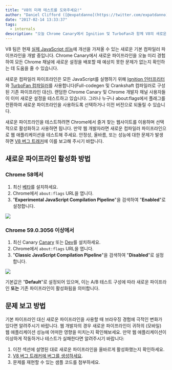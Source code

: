 ```yaml
---
title: "V8의 미래 테스트를 도와주세요!"
author: "Daniel Clifford ([@expatdanno](https://twitter.com/expatdanno)), Original Munich V8 Brewer"
date: "2017-02-14 13:33:37"
tags: 
  - internals
description: "오늘 Chrome Canary에서 Ignition 및 TurboFan과 함께 V8의 새로운 컴파일러 파이프라인을 미리 경험하세요!"
---
```

V8 팀은 현재 [실제 JavaScript 성능](/blog/real-world-performance)에 개선을 가져올 수 있는 새로운 기본 컴파일러 파이프라인을 개발 중입니다. Chrome Canary에서 새로운 파이프라인을 오늘 미리 경험하여 모든 Chrome 채널에 새로운 설정을 배포할 때 예상치 못한 문제가 없는지 확인하는 데 도움을 줄 수 있습니다.

<!--truncate-->
새로운 컴파일러 파이프라인은 모든 JavaScript를 실행하기 위해 [Ignition 인터프리터](/blog/ignition-interpreter)와 [TurboFan 컴파일러](/docs/turbofan)를 사용합니다(Full-codegen 및 Crankshaft 컴파일러로 구성된 기존 파이프라인 대신). 랜덤한 Chrome Canary 및 Chrome 개발자 채널 사용자들이 이미 새로운 설정을 테스트하고 있습니다. 그러나 누구나 about:flags에서 플래그를 전환하여 새로운 파이프라인을 사용하도록 선택하거나 이전 버전으로 되돌릴 수 있습니다.

새로운 파이프라인을 테스트하려면 Chrome에서 즐겨 찾는 웹사이트를 이용하며 선택적으로 활성화하고 사용하면 됩니다. 만약 웹 개발자라면 새로운 컴파일러 파이프라인으로 웹 애플리케이션을 테스트해 주세요. 안정성, 올바름, 또는 성능에 대한 문제가 발생하면 [V8 버그 트래커](https://bugs.chromium.org/p/v8/issues/entry?template=Bug%20report%20for%20the%20new%20pipeline)에 이를 보고해 주시기 바랍니다.

## 새로운 파이프라인 활성화 방법

### Chrome 58에서

1. 최신 [베타](https://www.google.com/chrome/browser/beta.html)를 설치하세요.
2. Chrome에서 `about:flags` URL을 엽니다.
3. "**Experimental JavaScript Compilation Pipeline**"을 검색하여 "**Enabled**"로 설정합니다.

![](/_img/test-the-future/58.png)

### Chrome 59.0.3056 이상에서

1. 최신 Canary [Canary](https://www.google.com/chrome/browser/canary.html) 또는 [Dev](https://www.google.com/chrome/browser/desktop/index.html?extra=devchannel)를 설치하세요.
2. Chrome에서 `about:flags` URL을 엽니다.
3. "**Classic JavaScript Compilation Pipeline**"을 검색하여 "**Disabled**"로 설정합니다.

![](/_img/test-the-future/59.png)

기본값은 "**Default**"로 설정되어 있으며, 이는 A/B 테스트 구성에 따라 새로운 파이프라인 **또는** 기존 파이프라인이 활성화됨을 의미합니다.

## 문제 보고 방법

기본 파이프라인 대신 새로운 파이프라인을 사용할 때 브라우징 경험에 극적인 변화가 있다면 알려주시기 바랍니다. 웹 개발자의 경우 새로운 파이프라인이 귀하의 (모바일) 웹 애플리케이션 성능에 어떠한 영향을 미치는지 확인해보세요. 만약 웹 애플리케이션이 이상하게 작동하거나 테스트가 실패한다면 알려주시기 바랍니다:

1. 이전 섹션에 설명된 대로 새로운 파이프라인을 올바르게 활성화했는지 확인하세요.
2. [V8 버그 트래커에 버그를 생성하세요](https://bugs.chromium.org/p/v8/issues/entry?template=Bug%20report%20for%20the%20new%20pipeline).
3. 문제를 재현할 수 있는 샘플 코드를 첨부하세요.
